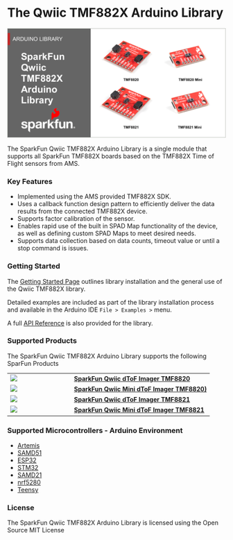 # The Qwiic TMF882X Arduino Library

![SparkFun Qwiic TMF882X Arduino Library](img/TMF882XLibBanner.png "SparkFun Qwiic TMF882X Arduino Library")

The SparkFun Qwiic TMF882X Arduino Library is a single module that supports all SparkFun TMF882X boards based on the TMF882X Time of Flight sensors from AMS. 

### Key Features
* Implemented using the AMS provided TMF882X SDK.
* Uses a callback function design pattern to efficiently deliver the data results from the connected TMF882X device. 
* Supports factor calibration of the sensor. 
* Enables rapid use of the built in SPAD Map functionality of the device, as well as defining custom SPAD Maps to meet desired needs. 
* Supports data collection based on data counts, timeout value or until a stop command is issues.

### Getting Started

The [Getting Started Page](software.md) outlines library installation and the general use of the Qwiic TMF882X library. 

Detailed examples are included as part of the library installation process and available in the Arduino IDE `File > Examples >` menu. 

A full [API Reference](api_device.md) is also provided for the library.

### Supported Products

The SparkFun Qwiic TMF882X Arduino Library supports the following SparFun Products

<table class="table table-hover table-striped table-bordered">
    <tr>
        <td width="120" pad=10 style="vertical-align: middle;">
            <a href="https://www.sparkfun.com/products/19036"><img src="https://cdn.sparkfun.com/assets/parts/1/8/6/4/0/19036-SparkFun_Qwiic_dToF_Imager_-_TMF8820-01.jpg"></a></td>
         <td style="text-align:left; vertical-align: middle; padding-left: 20px;font-weight: bold;">
            <a href="https://www.sparkfun.com/products/19036">SparkFun Qwiic dToF Imager TMF8820</a>
        </td>
    </tr>
    <tr>
        <td width="120" pad=10 style="vertical-align: middle;">
            <a href="https://www.sparkfun.com/products/19036"><img src="https://cdn.sparkfun.com/assets/parts/1/8/8/4/4/19218-SparkFun_Qwiic_Mini_dToF_Imager_-_TMF8820-01.jpg"></a></td>
         <td style="text-align:left; vertical-align: middle; padding-left: 20px;font-weight: bold;">
           <a href="https://www.sparkfun.com/products/19036">SparkFun Qwiic Mini dToF Imager TMF8820)</a>
        </td>
    </tr>
    <tr>
        <td width="120" pad=10 style="vertical-align: middle;">
            <a href="https://www.sparkfun.com/products/19037"><img src="https://cdn.sparkfun.com/assets/parts/1/8/6/4/1/19037-SparkFun_Qwiic_dToF_Imager_-_TMF8821-01.jpg"></a></td>
         <td style="text-align:left; vertical-align: middle; padding-left: 20px;font-weight: bold;">
           <a href="https://www.sparkfun.com/products/19037">SparkFun Qwiic dToF Imager TMF8821</a>
        </td>
    </tr>
    <tr>
        <td width="120" pad=10 style="vertical-align: middle;">
            <a href="https://www.sparkfun.com/products/19037"><img src="https://cdn.sparkfun.com/assets/parts/1/9/0/9/8/19451-SparkFun_Qwiic_Mini_dToF_Imager_-_TMF8821-01.jpg"></a></td>
         <td style="text-align:left; vertical-align: middle; padding-left: 20px;font-weight: bold;">
           <a href="https://www.sparkfun.com/products/19037">SparkFun Qwiic Mini dToF Imager TMF8821</a>
        </td>
    </tr>
</table>



### Supported Microcontrollers - Arduino Environment

* [Artemis](https://www.sparkfun.com/products/15574)
* [SAMD51](https://www.sparkfun.com/products/14713)
* [ESP32](https://www.sparkfun.com/products/15663)
* [STM32](https://www.sparkfun.com/products/17712)
* [SAMD21](https://www.sparkfun.com/products/14812)
* [nrf5280](https://www.sparkfun.com/products/15025)
* [Teensy](https://www.sparkfun.com/products/16402)


### License
The SparkFun Qwiic TMF882X Arduino Library is licensed using the Open Source MIT License